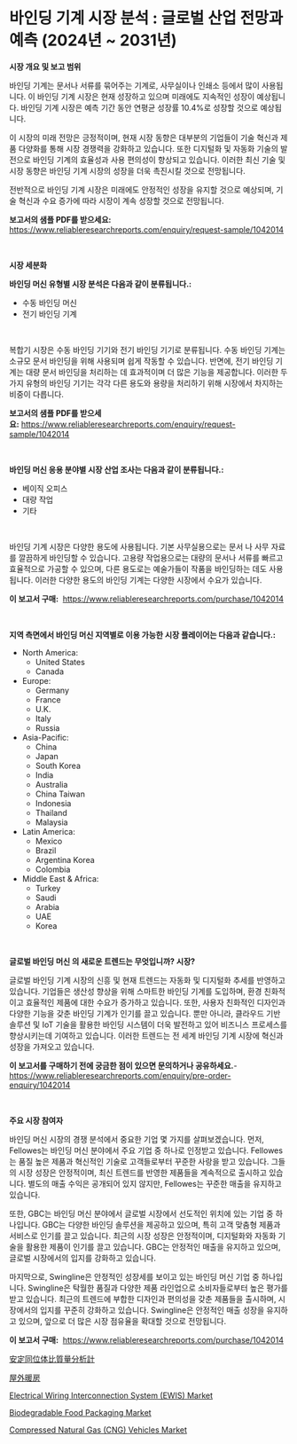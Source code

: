 <p><h1>바인딩 기계 시장 분석 : 글로벌 산업 전망과 예측 (2024년 ~ 2031년)</h1></p><p><strong>시장 개요 및 보고 범위</strong></p>
<p><p>바인딩 기계는 문서나 서류를 묶어주는 기계로, 사무실이나 인쇄소 등에서 많이 사용됩니다. 이 바인딩 기계 시장은 현재 성장하고 있으며 미래에도 지속적인 성장이 예상됩니다. 바인딩 기계 시장은 예측 기간 동안 연평균 성장률 10.4%로 성장할 것으로 예상됩니다.</p><p>이 시장의 미래 전망은 긍정적이며, 현재 시장 동향은 대부분의 기업들이 기술 혁신과 제품 다양화를 통해 시장 경쟁력을 강화하고 있습니다. 또한 디지털화 및 자동화 기술의 발전으로 바인딩 기계의 효율성과 사용 편의성이 향상되고 있습니다. 이러한 최신 기술 및 시장 동향은 바인딩 기계 시장의 성장을 더욱 촉진시킬 것으로 전망됩니다.</p><p>전반적으로 바인딩 기계 시장은 미래에도 안정적인 성장을 유지할 것으로 예상되며, 기술 혁신과 수요 증가에 따라 시장이 계속 성장할 것으로 전망됩니다.</p></p>
<p><strong>보고서의 샘플 PDF를 받으세요:</strong> <a href="https://www.reliableresearchreports.com/enquiry/request-sample/1042014">https://www.reliableresearchreports.com/enquiry/request-sample/1042014</a></p>
<p>&nbsp;</p>
<p><strong>시장 세분화</strong></p>
<p><strong>바인딩 머신 유형별 시장 분석은 다음과 같이 분류됩니다.:</strong></p>
<p><ul><li>수동 바인딩 머신</li><li>전기 바인딩 기계</li></ul></p>
<p>&nbsp;</p>
<p><p>복합기 시장은 수동 바인딩 기기와 전기 바인딩 기기로 분류됩니다. 수동 바인딩 기계는 소규모 문서 바인딩을 위해 사용되며 쉽게 작동할 수 있습니다. 반면에, 전기 바인딩 기계는 대량 문서 바인딩을 처리하는 데 효과적이며 더 많은 기능을 제공합니다. 이러한 두 가지 유형의 바인딩 기기는 각각 다른 용도와 용량을 처리하기 위해 시장에서 차지하는 비중이 다릅니다.</p></p>
<p><strong>보고서의 샘플 PDF를 받으세요:</strong>&nbsp;<a href="https://www.reliableresearchreports.com/enquiry/request-sample/1042014">https://www.reliableresearchreports.com/enquiry/request-sample/1042014</a></p>
<p>&nbsp;</p>
<p><strong> 바인딩 머신 응용 분야별 시장 산업 조사는 다음과 같이 분류됩니다.:</strong></p>
<p><ul><li>베이직 오피스</li><li>대량 작업</li><li>기타</li></ul></p>
<p>&nbsp;</p>
<p><p>바인딩 기계 시장은 다양한 용도에 사용됩니다. 기본 사무실용으로는 문서 나 사무 자료를 깔끔하게 바인딩할 수 있습니다. 고용량 작업용으로는 대량의 문서나 서류를 빠르고 효율적으로 가공할 수 있으며, 다른 용도로는 예술가들이 작품을 바인딩하는 데도 사용됩니다. 이러한 다양한 용도의 바인딩 기계는 다양한 시장에서 수요가 있습니다.</p></p>
<p><strong>이 보고서 구매:</strong>&nbsp; <a href="https://www.reliableresearchreports.com/purchase/1042014">https://www.reliableresearchreports.com/purchase/1042014</a></p>
<p>&nbsp;</p>
<p><strong>지역 측면에서 바인딩 머신 지역별로 이용 가능한 시장 플레이어는 다음과 같습니다.:</strong></p>
<p><ul>
    <li>
        North America:
        <ul>
            <li>United States</li>
            <li>Canada</li>
        </ul>
    </li>
    <li>
        Europe:
        <ul>
            <li>Germany</li>
            <li>France</li>
            <li>U.K.</li>
            <li>Italy</li>
            <li>Russia</li>
        </ul>
    </li>
    <li>
        Asia-Pacific:
        <ul>
            <li>China</li>
            <li>Japan</li>
            <li>South Korea</li>
            <li>India</li>
            <li>Australia</li>
            <li>China Taiwan</li>
            <li>Indonesia</li>
            <li>Thailand</li>
            <li>Malaysia</li>
        </ul>
    </li>
    <li>
        Latin America:
        <ul>
            <li>Mexico</li>
            <li>Brazil</li>
            <li>Argentina Korea</li>
            <li>Colombia</li>
        </ul>
    </li>
    <li>
        Middle East & Africa:
        <ul>
            <li>Turkey</li>
            <li>Saudi</li>
            <li>Arabia</li>
            <li>UAE</li>
            <li>Korea</li>
        </ul>
    </li>
    </ul></p>
<p>&nbsp;</p>
<p><strong>글로벌 바인딩 머신 의 새로운 트렌드는 무엇입니까? 시장?</strong></p>
<p><p>글로벌 바인딩 기계 시장의 신흥 및 현재 트렌드는 자동화 및 디지털화 추세를 반영하고 있습니다. 기업들은 생산성 향상을 위해 스마트한 바인딩 기계를 도입하며, 환경 친화적이고 효율적인 제품에 대한 수요가 증가하고 있습니다. 또한, 사용자 친화적인 디자인과 다양한 기능을 갖춘 바인딩 기계가 인기를 끌고 있습니다. 뿐만 아니라, 클라우드 기반 솔루션 및 IoT 기술을 활용한 바인딩 시스템이 더욱 발전하고 있어 비즈니스 프로세스를 향상시키는데 기여하고 있습니다. 이러한 트렌드는 전 세계 바인딩 기계 시장에 혁신과 성장을 가져오고 있습니다.</p></p>
<p><strong>이 보고서를 구매하기 전에 궁금한 점이 있으면 문의하거나 공유하세요.</strong>- <a href="https://www.reliableresearchreports.com/enquiry/pre-order-enquiry/1042014">https://www.reliableresearchreports.com/enquiry/pre-order-enquiry/1042014</a></p>
<p>&nbsp;</p>
<p><strong>주요 시장 참여자</strong></p>
<p><p>바인딩 머신 시장의 경쟁 분석에서 중요한 기업 몇 가지를 살펴보겠습니다. 먼저, Fellowes는 바인딩 머신 분야에서 주요 기업 중 하나로 인정받고 있습니다. Fellowes는 품질 높은 제품과 혁신적인 기술로 고객들로부터 꾸준한 사랑을 받고 있습니다. 그들의 시장 성장은 안정적이며, 최신 트렌드를 반영한 제품들을 계속적으로 출시하고 있습니다. 별도의 매출 수익은 공개되어 있지 않지만, Fellowes는 꾸준한 매출을 유지하고 있습니다.</p><p>또한, GBC는 바인딩 머신 분야에서 글로벌 시장에서 선도적인 위치에 있는 기업 중 하나입니다. GBC는 다양한 바인딩 솔루션을 제공하고 있으며, 특히 고객 맞춤형 제품과 서비스로 인기를 끌고 있습니다. 최근의 시장 성장은 안정적이며, 디지털화와 자동화 기술을 활용한 제품이 인기를 끌고 있습니다. GBC는 안정적인 매출을 유지하고 있으며, 글로벌 시장에서의 입지를 강화하고 있습니다.</p><p>마지막으로, Swingline은 안정적인 성장세를 보이고 있는 바인딩 머신 기업 중 하나입니다. Swingline은 탁월한 품질과 다양한 제품 라인업으로 소비자들로부터 높은 평가를 받고 있습니다. 최근의 트렌드에 부합한 디자인과 편의성을 갖춘 제품들을 출시하며, 시장에서의 입지를 꾸준히 강화하고 있습니다. Swingline은 안정적인 매출 성장을 유지하고 있으며, 앞으로 더 많은 시장 점유율을 확대할 것으로 전망됩니다.</p></p>
<p><strong>이 보고서 구매:</strong>&nbsp;&nbsp;<a href="https://www.reliableresearchreports.com/purchase/1042014">https://www.reliableresearchreports.com/purchase/1042014</a></p>
<p><p><a href="https://github.com/lrlmopnhwd79300/Market-Research-Report-List-1/blob/main/5117504190228.md">安定同位体比質量分析計</a></p><p><a href="https://github.com/wkuactfdzwizk06/Market-Research-Report-List-1/blob/main/3409049190227.md">屋外暖房</a></p><p><a href="https://view.publitas.com/reportprime-1/electrical-wiring-interconnection-system-ewis-market-size-reflecting-a-forecast-till-2031-market-by-type-by-application-and-by-geography/">Electrical Wiring Interconnection System (EWIS) Market</a></p><p><a href="https://github.com/ChiragRp1/Market-Research-Report-List-3/blob/main/biodegradable-food-packaging-market.md">Biodegradable Food Packaging Market</a></p><p><a href="https://issuu.com/reportprime-2/docs/compressed-natural-gas-cng-vehicles-market-size-20">Compressed Natural Gas (CNG) Vehicles Market</a></p></p>
